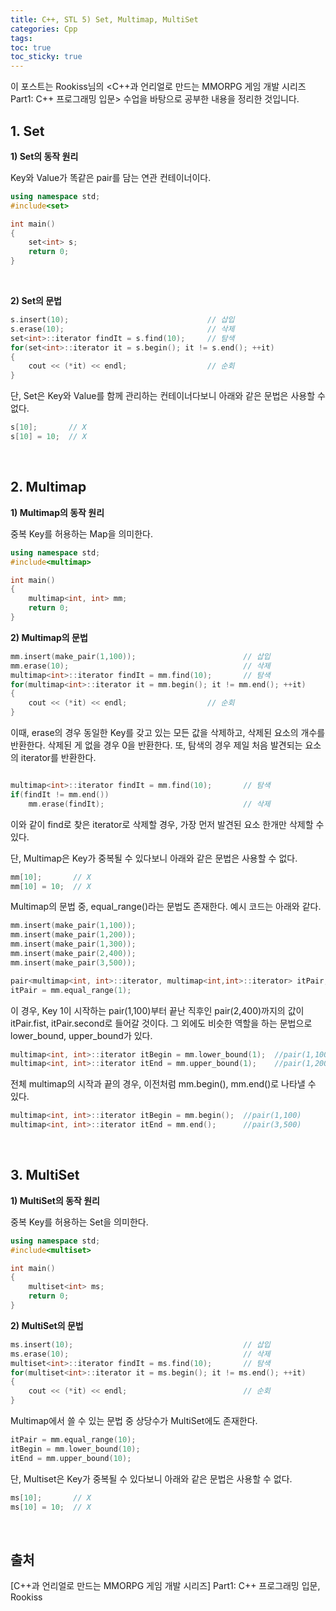 ```yaml
---
title: C++, STL 5) Set, Multimap, MultiSet
categories: Cpp
tags: 
toc: true
toc_sticky: true
---
```


이 포스트는 Rookiss님의 \<C++과 언리얼로 만드는 MMORPG 게임 개발 시리즈 Part1: C++ 프로그래밍 입문> 수업을 바탕으로 공부한 내용을 정리한 것입니다. 
## **1. Set**

**1) Set의 동작 원리**

Key와 Value가 똑같은 pair를 담는 연관 컨테이너이다. 

```c++
using namespace std;
#include<set>

int main()
{
    set<int> s;
    return 0;
}
```

<br/>

**2) Set의 문법**

```c++
s.insert(10);                               // 삽입
s.erase(10);                                // 삭제
set<int>::iterator findIt = s.find(10);     // 탐색
for(set<int>::iterator it = s.begin(); it != s.end(); ++it)
{
    cout << (*it) << endl;                  // 순회
}
```
단, Set은 Key와 Value를 함께 관리하는 컨테이너다보니 아래와 같은 문법은 사용할 수 없다. 

```c++
s[10];       // X
s[10] = 10;  // X
```
<br/>

## **2. Multimap**

**1) Multimap의 동작 원리**

중복 Key를 허용하는 Map을 의미한다. 

```c++
using namespace std;
#include<multimap>

int main()
{
    multimap<int, int> mm;
    return 0;
}
```

**2) Multimap의 문법**

```c++
mm.insert(make_pair(1,100));                        // 삽입
mm.erase(10);                                       // 삭제
multimap<int>::iterator findIt = mm.find(10);       // 탐색
for(multimap<int>::iterator it = mm.begin(); it != mm.end(); ++it)
{
    cout << (*it) << endl;                  // 순회
}
```
이때, erase의 경우 동일한 Key를 갖고 있는 모든 값을 삭제하고, 삭제된 요소의 개수를 반환한다. 삭제된 게 없을 경우 0을 반환한다. 또, 탐색의 경우 제일 처음 발견되는 요소의 iterator를 반환한다. 

```c++

multimap<int>::iterator findIt = mm.find(10);       // 탐색
if(findIt != mm.end())
    mm.erase(findIt);                               // 삭제
```

이와 같이 find로 찾은 iterator로 삭제할 경우, 가장 먼저 발견된 요소 한개만 삭제할 수 있다. 

단, Multimap은 Key가 중복될 수 있다보니 아래와 같은 문법은 사용할 수 없다. 

```c++
mm[10];       // X
mm[10] = 10;  // X
```

Multimap의 문법 중, equal_range()라는 문법도 존재한다. 예시 코드는 아래와 같다. 

```c++
mm.insert(make_pair(1,100));
mm.insert(make_pair(1,200));
mm.insert(make_pair(1,300));
mm.insert(make_pair(2,400));
mm.insert(make_pair(3,500));

pair<multimap<int, int>::iterator, multimap<int,int>::iterator> itPair;
itPair = mm.equal_range(1);
```
이 경우, Key 1이 시작하는 pair(1,100)부터 끝난 직후인 pair(2,400)까지의 값이 itPair.fist, itPair.second로 들어갈 것이다. 그 외에도 비슷한 역할을 하는 문법으로 lower_bound, upper_bound가 있다. 

```c++
multimap<int, int>::iterator itBegin = mm.lower_bound(1);  //pair(1,100)
multimap<int, int>::iterator itEnd = mm.upper_bound(1);    //pair(1,200)
```

전체 multimap의 시작과 끝의 경우, 이전처럼 mm.begin(), mm.end()로 나타낼 수 있다. 

```c++
multimap<int, int>::iterator itBegin = mm.begin();  //pair(1,100)
multimap<int, int>::iterator itEnd = mm.end();      //pair(3,500)
```
<br/>

## **3. MultiSet**

**1) MultiSet의 동작 원리**

중복 Key를 허용하는 Set을 의미한다. 

```c++
using namespace std;
#include<multiset>

int main()
{
    multiset<int> ms;
    return 0;
}
```

**2) MultiSet의 문법**

```c++
ms.insert(10);                                      // 삽입
ms.erase(10);                                       // 삭제
multiset<int>::iterator findIt = ms.find(10);       // 탐색
for(multiset<int>::iterator it = ms.begin(); it != ms.end(); ++it)
{
    cout << (*it) << endl;                          // 순회
}
```
Multimap에서 쓸 수 있는 문법 중 상당수가 MultiSet에도 존재한다. 

```c++
itPair = mm.equal_range(10);
itBegin = mm.lower_bound(10);  
itEnd = mm.upper_bound(10);    
```
단, Multiset은 Key가 중복될 수 있다보니 아래와 같은 문법은 사용할 수 없다. 

```c++
ms[10];       // X
ms[10] = 10;  // X
```
<br/>

## **출처**

[C++과 언리얼로 만드는 MMORPG 게임 개발 시리즈] Part1: C++ 프로그래밍 입문, Rookiss
